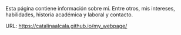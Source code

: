 Esta página contiene información sobre mí. Entre otros, mis intereses, habilidades, historia académica y laboral y contacto.

URL: https://catalinaalcala.github.io/my_webpage/